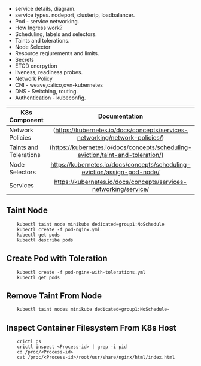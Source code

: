 * service details, diagram.
* service types. nodeport, clusterip, loadbalancer.
* Pod - service networking.
* How Ingress work?
* Scheduling, labels and selectors.
* Taints and tolerations.
* Node Selector
* Resource reqiurements and limits.
* Secrets
* ETCD encrpytion
* liveness, readiness probes.
* Network Policy
* CNI - weave,calico,ovn-kubernetes
* DNS - Switching, routing.
* Authentication - kubeconfig.

| K8s Component        | Documentation           |
| ------------- |:-------------:|
| Network Policies      | (https://kubernetes.io/docs/concepts/services-networking/network-policies/) |
| Taints and Tolerations      | (https://kubernetes.io/docs/concepts/scheduling-eviction/taint-and-toleration/)      |
| Node Selectors | https://kubernetes.io/docs/concepts/scheduling-eviction/assign-pod-node/      |
| Services | https://kubernetes.io/docs/concepts/services-networking/service/    |

Taint Node
------------

        kubectl taint node minikube dedicated=group1:NoSchedule
        kubectl create -f pod-nginx.yml
        kubectl get pods
        kubectl describe pods


Create Pod with Toleration
------------

        kubectl create -f pod-nginx-with-tolerations.yml
        kubectl get pods

Remove Taint From Node
------------
        kubectl taint nodes minikube dedicated=group1:NoSchedule-

Inspect Container Filesystem From K8s Host
------------

        crictl ps
        crictl inspect <Process-id> | grep -i pid
        cd /proc/<Process-id>
        cat /proc/<Process-id>/root/usr/share/nginx/html/index.html
        
